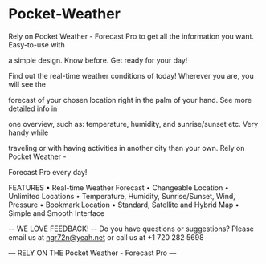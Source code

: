 # Pocket-Weather

Rely on Pocket Weather - Forecast Pro to get all the information you want. Easy-to-use with 

a simple design. Know before. Get ready for your day!

Find out the real-time weather conditions of today! Wherever you are, you will see the 

forecast of your chosen location right in the palm of your hand. See more detailed info in 

one overview, such as: temperature, humidity, and sunrise/sunset etc. Very handy while 

traveling or with having activities in another city than your own. Rely on Pocket Weather - 

Forecast Pro every day!

FEATURES
• Real-time Weather Forecast
• Changeable Location
• Unlimited Locations
• Temperature, Humidity, Sunrise/Sunset, Wind, Pressure
• Bookmark Location
• Standard, Satellite and Hybrid Map
• Simple and Smooth Interface

-- WE LOVE FEEDBACK! --
Do you have questions or suggestions?
Please email us at ngr72n@yeah.net or call us at +1 720 282 5698

— RELY ON THE Pocket Weather - Forecast Pro —
